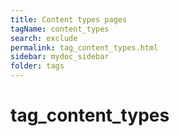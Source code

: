 ```yaml
---
title: Content types pages
tagName: content_types
search: exclude
permalink: tag_content_types.html
sidebar: mydoc_sidebar
folder: tags
---
```


# tag\_content\_types



